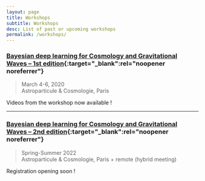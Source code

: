 ```yaml
---
layout: page
title: Workshops
subtitle: Workshops
desc: List of past or upcoming workshops
permalink: /workshops/
---
```


### [Bayesian deep learning for Cosmology and Gravitational Waves – 1st edition](https://astrodeep.net/workshop2020/){:target="_blank":rel="noopener noreferrer"}

> March 4-6, 2020  
> Astroparticule & Cosmologie, Paris

Videos from the workshop now available !

---

### [Bayesian deep learning for Cosmology and Gravitational Waves – 2nd edition](https://astrodeep.net/workshop2022/){:target="_blank":rel="noopener noreferrer"}

> Spring-Summer 2022  
> Astroparticule & Cosmologie, Paris + remote (hybrid meeting)

Registration opening soon !